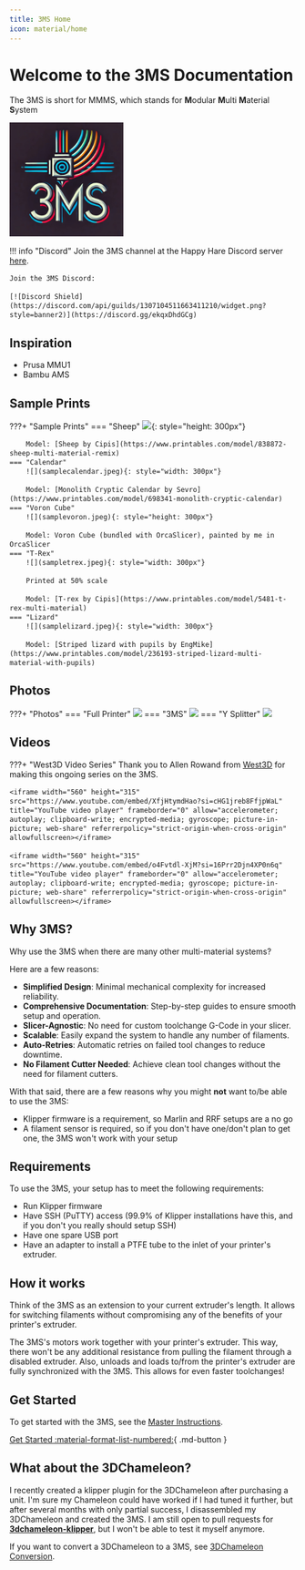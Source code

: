 ```yaml
---
title: 3MS Home
icon: material/home
---
```


# Welcome to the 3MS Documentation

The 3MS is short for MMMS, which stands for **M**odular **M**ulti **M**aterial **S**ystem

<img src="./assets/logo.png" alt="drawing" width="200"/>

!!! info "Discord"
    Join the 3MS channel at the Happy Hare Discord server [here](https://discord.gg/8nTTEZeuvb).

    Join the 3MS Discord:

    [![Discord Shield](https://discord.com/api/guilds/1307104511663411210/widget.png?style=banner2)](https://discord.gg/ekqxDhdGCg)

## Inspiration

- Prusa MMU1
- Bambu AMS

## Sample Prints

???+ "Sample Prints"
    === "Sheep" 
        ![](samplesheep.jpeg){: style="height: 300px"}

        Model: [Sheep by Cipis](https://www.printables.com/model/838872-sheep-multi-material-remix)
    === "Calendar"
        ![](samplecalendar.jpeg){: style="width: 300px"}

        Model: [Monolith Cryptic Calendar by Sevro](https://www.printables.com/model/698341-monolith-cryptic-calendar)
    === "Voron Cube"
        ![](samplevoron.jpeg){: style="height: 300px"}

        Model: Voron Cube (bundled with OrcaSlicer), painted by me in OrcaSlicer
    === "T-Rex"
        ![](sampletrex.jpeg){: style="width: 300px"}

        Printed at 50% scale

        Model: [T-rex by Cipis](https://www.printables.com/model/5481-t-rex-multi-material)
    === "Lizard"
        ![](samplelizard.jpeg){: style="width: 300px"}

        Model: [Striped lizard with pupils by EngMike](https://www.printables.com/model/236193-striped-lizard-multi-material-with-pupils)

## Photos

???+ "Photos"
    === "Full Printer"
        ![](IMG_0318.jpeg)
    === "3MS"
        ![](IMG_0320.jpeg)
    === "Y Splitter"
        ![](IMG_0321.jpeg)

## Videos

???+ "West3D Video Series"
    Thank you to Allen Rowand from [West3D](https://west3d.com/) for making this ongoing series on the 3MS.
    
    <iframe width="560" height="315" src="https://www.youtube.com/embed/XfjHtymdHao?si=cHG1jreb8FfjpWaL" title="YouTube video player" frameborder="0" allow="accelerometer; autoplay; clipboard-write; encrypted-media; gyroscope; picture-in-picture; web-share" referrerpolicy="strict-origin-when-cross-origin" allowfullscreen></iframe>

    <iframe width="560" height="315" src="https://www.youtube.com/embed/o4Fvtdl-XjM?si=16Prr2Djn4XP0n6q" title="YouTube video player" frameborder="0" allow="accelerometer; autoplay; clipboard-write; encrypted-media; gyroscope; picture-in-picture; web-share" referrerpolicy="strict-origin-when-cross-origin" allowfullscreen></iframe>

## Why 3MS?

Why use the 3MS when there are many other multi-material systems?

Here are a few reasons:

- **Simplified Design**: Minimal mechanical complexity for increased reliability.
- **Comprehensive Documentation**: Step-by-step guides to ensure smooth setup and operation.
- **Slicer-Agnostic**: No need for custom toolchange G-Code in your slicer.
- **Scalable**: Easily expand the system to handle any number of filaments.
- **Auto-Retries**: Automatic retries on failed tool changes to reduce downtime.
- **No Filament Cutter Needed**: Achieve clean tool changes without the need for filament cutters.

With that said, there are a few reasons why you might **not** want to/be able to use the 3MS:

- Klipper firmware is a requirement, so Marlin and RRF setups are a no go
- A filament sensor is required, so if you don't have one/don't plan to get one, the 3MS won't work with your setup

## Requirements

To use the 3MS, your setup has to meet the following requirements:

- Run Klipper firmware
- Have SSH (PuTTY) access (99.9% of Klipper installations have this, and if you don't you really should setup SSH)
- Have one spare USB port
- Have an adapter to install a PTFE tube to the inlet of your printer's extruder.

## How it works

Think of the 3MS as an extension to your current extruder's length. It allows for switching filaments without compromising any of the benefits of your printer's extruder.

The 3MS's motors work together with your printer's extruder. This way, there won't be any additional resistance from pulling the filament through a disabled extruder. Also, unloads and loads to/from the printer's extruder are fully synchronized with the 3MS. This allows for even faster toolchanges!

## Get Started

To get started with the 3MS, see the [Master Instructions](instructions.md).

[Get Started :material-format-list-numbered:](instructions.md){ .md-button }

## What about the 3DChameleon?

I recently created a klipper plugin for the 3DChameleon after purchasing a unit. I'm sure my Chameleon could have worked if I had tuned it further, but after several months with only partial success, I disassembled my 3DChameleon and created the 3MS. I am still open to pull requests for **[3dchameleon-klipper](https://github.com/3dcoded/3dchameleon-klipper)**, but I won't be able to test it myself anymore.

If you want to convert a 3DChameleon to a 3MS, see [3DChameleon Conversion](3dchameleon.md).